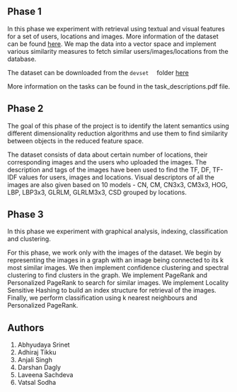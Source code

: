 Phase 1
-----------
In this phase we experiment with retrieval using textual and visual features for a set of users, locations and images. More information of the dataset can be found [here](http://skuld.cs.umass.edu/traces/mmsys/2015/paper-5/Div150Cred_readme.txt). We map the data into a vector space and implement various similarity measures to fetch similar users/images/locations from the database.

The dataset can be downloaded from the `devset	` folder [here](http://skuld.cs.umass.edu/traces/mmsys/2015/paper-5/)

More information on the tasks can be found in the task_descriptions.pdf file.

Phase 2
--------

The goal of this phase of the project is to identify the latent semantics using different dimensionality reduction algorithms and use them to find similarity between objects in the reduced feature space.

The dataset consists of data about certain number of locations, their corresponding images and the users who uploaded the images. The description and tags of the images have been used to find the TF, DF, TF-IDF values for users, images and locations. Visual descriptors of all the images are also given based on 10 models - CN, CM, CN3x3, CM3x3, HOG, LBP, LBP3x3, GLRLM, GLRLM3x3, CSD grouped by locations.


Phase 3
--------

In this phase we experiment with graphical analysis, indexing, classification and clustering.

For this phase, we work only with the images of the dataset. We begin by representing the images in a graph with an image being connected to its k most similar images. We then implement confidence clustering and spectral clustering to find clusters in the graph. We implement PageRank and Personalized PageRank to search for similar images. We implement Locality Sensitive Hashing to build an index structure for retrieval of the images. Finally, we perform classification using k nearest neighbours and Personalized PageRank.


Authors
-------
1. Abhyudaya Srinet
2. Adhiraj Tikku
3. Anjali Singh
4. Darshan Dagly
5. Laveena Sachdeva
6. Vatsal Sodha